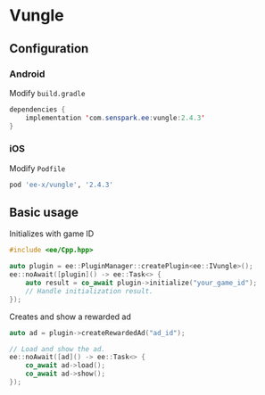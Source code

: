 # Vungle
## Configuration
### Android
Modify `build.gradle`
```java
dependencies {
    implementation 'com.senspark.ee:vungle:2.4.3'
}
```

### iOS
Modify `Podfile`
```ruby
pod 'ee-x/vungle', '2.4.3'
```

## Basic usage
Initializes with game ID
```cpp
#include <ee/Cpp.hpp>

auto plugin = ee::PluginManager::createPlugin<ee::IVungle>();
ee::noAwait([plugin]() -> ee::Task<> {
    auto result = co_await plugin->initialize("your_game_id");
    // Handle initialization result.
});
```

Creates and show a rewarded ad
```cpp
auto ad = plugin->createRewardedAd("ad_id");

// Load and show the ad.
ee::noAwait([ad]() -> ee::Task<> {
    co_await ad->load();
    co_await ad->show();
});
```